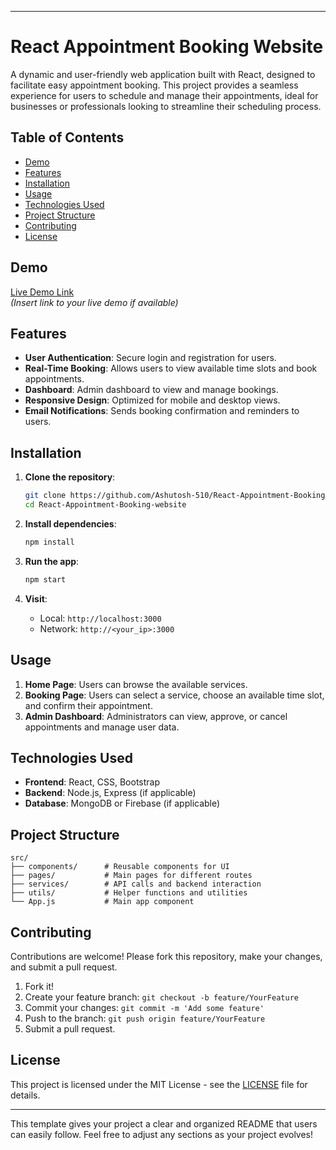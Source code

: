 

---

# React Appointment Booking Website

A dynamic and user-friendly web application built with React, designed to facilitate easy appointment booking. This project provides a seamless experience for users to schedule and manage their appointments, ideal for businesses or professionals looking to streamline their scheduling process.

## Table of Contents

- [Demo](#demo)
- [Features](#features)
- [Installation](#installation)
- [Usage](#usage)
- [Technologies Used](#technologies-used)
- [Project Structure](#project-structure)
- [Contributing](#contributing)
- [License](#license)

## Demo

[Live Demo Link](#)  
*(Insert link to your live demo if available)*

## Features

- **User Authentication**: Secure login and registration for users.
- **Real-Time Booking**: Allows users to view available time slots and book appointments.
- **Dashboard**: Admin dashboard to view and manage bookings.
- **Responsive Design**: Optimized for mobile and desktop views.
- **Email Notifications**: Sends booking confirmation and reminders to users.

## Installation

1. **Clone the repository**:
   ```bash
   git clone https://github.com/Ashutosh-510/React-Appointment-Booking-website.git
   cd React-Appointment-Booking-website
   ```

2. **Install dependencies**:
   ```bash
   npm install
   ```

3. **Run the app**:
   ```bash
   npm start
   ```

4. **Visit**:
   - Local: `http://localhost:3000`
   - Network: `http://<your_ip>:3000`

## Usage

1. **Home Page**: Users can browse the available services.
2. **Booking Page**: Users can select a service, choose an available time slot, and confirm their appointment.
3. **Admin Dashboard**: Administrators can view, approve, or cancel appointments and manage user data.

## Technologies Used

- **Frontend**: React, CSS, Bootstrap
- **Backend**: Node.js, Express (if applicable)
- **Database**: MongoDB or Firebase (if applicable)

## Project Structure

```plaintext
src/
├── components/      # Reusable components for UI
├── pages/           # Main pages for different routes
├── services/        # API calls and backend interaction
├── utils/           # Helper functions and utilities
└── App.js           # Main app component
```

## Contributing

Contributions are welcome! Please fork this repository, make your changes, and submit a pull request.

1. Fork it!
2. Create your feature branch: `git checkout -b feature/YourFeature`
3. Commit your changes: `git commit -m 'Add some feature'`
4. Push to the branch: `git push origin feature/YourFeature`
5. Submit a pull request.

## License

This project is licensed under the MIT License - see the [LICENSE](LICENSE) file for details.

---

This template gives your project a clear and organized README that users can easily follow. Feel free to adjust any sections as your project evolves!
